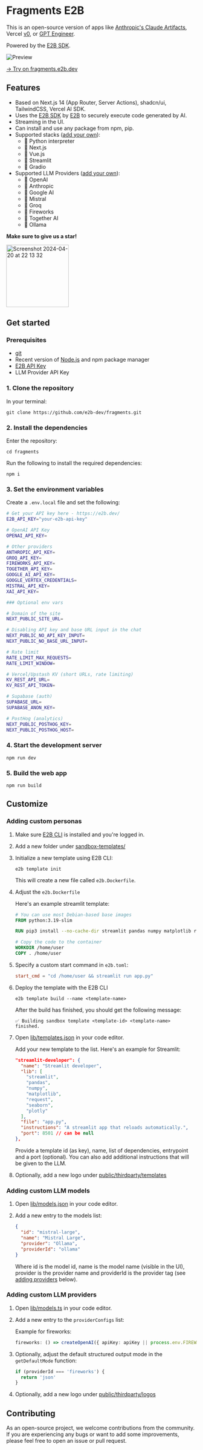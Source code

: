 # Fragments E2B

This is an open-source version of apps like [Anthropic's Claude Artifacts](https://www.anthropic.com/news/claude-3-5-sonnet), Vercel [v0](https://v0.dev), or [GPT Engineer](https://gptengineer.app).

Powered by the [E2B SDK](https://github.com/e2b-dev/code-interpreter).

![Preview](preview.png)

[→ Try on fragments.e2b.dev](https://fragments.e2b.dev)

## Features

- Based on Next.js 14 (App Router, Server Actions), shadcn/ui, TailwindCSS, Vercel AI SDK.
- Uses the [E2B SDK](https://github.com/e2b-dev/code-interpreter) by [E2B](https://e2b.dev) to securely execute code generated by AI.
- Streaming in the UI.
- Can install and use any package from npm, pip.
- Supported stacks ([add your own](#adding-custom-personas)):
  - 🔸 Python interpreter
  - 🔸 Next.js
  - 🔸 Vue.js
  - 🔸 Streamlit
  - 🔸 Gradio
- Supported LLM Providers ([add your own](#adding-custom-llm-models)):
  - 🔸 OpenAI
  - 🔸 Anthropic
  - 🔸 Google AI
  - 🔸 Mistral
  - 🔸 Groq
  - 🔸 Fireworks
  - 🔸 Together AI
  - 🔸 Ollama

**Make sure to give us a star!**

<img width="165" alt="Screenshot 2024-04-20 at 22 13 32" src="https://github.com/mishushakov/llm-scraper/assets/10400064/11e2a79f-a835-48c4-9f85-5c104ca7bb49">

## Get started

### Prerequisites

- [git](https://git-scm.com)
- Recent version of [Node.js](https://nodejs.org) and npm package manager
- [E2B API Key](https://e2b.dev)
- LLM Provider API Key

### 1. Clone the repository

In your terminal:

```
git clone https://github.com/e2b-dev/fragments.git
```

### 2. Install the dependencies

Enter the repository:

```
cd fragments
```

Run the following to install the required dependencies:

```
npm i
```

### 3. Set the environment variables

Create a `.env.local` file and set the following:

```sh
# Get your API key here - https://e2b.dev/
E2B_API_KEY="your-e2b-api-key"

# OpenAI API Key
OPENAI_API_KEY=

# Other providers
ANTHROPIC_API_KEY=
GROQ_API_KEY=
FIREWORKS_API_KEY=
TOGETHER_API_KEY=
GOOGLE_AI_API_KEY=
GOOGLE_VERTEX_CREDENTIALS=
MISTRAL_API_KEY=
XAI_API_KEY=

### Optional env vars

# Domain of the site
NEXT_PUBLIC_SITE_URL=

# Disabling API key and base URL input in the chat
NEXT_PUBLIC_NO_API_KEY_INPUT=
NEXT_PUBLIC_NO_BASE_URL_INPUT=

# Rate limit
RATE_LIMIT_MAX_REQUESTS=
RATE_LIMIT_WINDOW=

# Vercel/Upstash KV (short URLs, rate limiting)
KV_REST_API_URL=
KV_REST_API_TOKEN=

# Supabase (auth)
SUPABASE_URL=
SUPABASE_ANON_KEY=

# PostHog (analytics)
NEXT_PUBLIC_POSTHOG_KEY=
NEXT_PUBLIC_POSTHOG_HOST=
```

### 4. Start the development server

```
npm run dev
```

### 5. Build the web app

```
npm run build
```

## Customize

### Adding custom personas

1. Make sure [E2B CLI](https://e2b.dev/docs/cli/installation) is installed and you're logged in.

2. Add a new folder under [sandbox-templates/](sandbox-templates/)

3. Initialize a new template using E2B CLI:

    ```
    e2b template init
    ```

    This will create a new file called `e2b.Dockerfile`.

4. Adjust the `e2b.Dockerfile`

    Here's an example streamlit template:

    ```Dockerfile
    # You can use most Debian-based base images
    FROM python:3.19-slim

    RUN pip3 install --no-cache-dir streamlit pandas numpy matplotlib requests seaborn plotly

    # Copy the code to the container
    WORKDIR /home/user
    COPY . /home/user
    ```

5. Specify a custom start command in `e2b.toml`:

    ```toml
    start_cmd = "cd /home/user && streamlit run app.py"
    ```

6. Deploy the template with the E2B CLI

    ```
    e2b template build --name <template-name>
    ```

    After the build has finished, you should get the following message:

    ```
    ✅ Building sandbox template <template-id> <template-name> finished.
    ```

7. Open [lib/templates.json](lib/templates.json) in your code editor.

    Add your new template to the list. Here's an example for Streamlit:

    ```json
    "streamlit-developer": {
      "name": "Streamlit developer",
      "lib": [
        "streamlit",
        "pandas",
        "numpy",
        "matplotlib",
        "request",
        "seaborn",
        "plotly"
      ],
      "file": "app.py",
      "instructions": "A streamlit app that reloads automatically.",
      "port": 8501 // can be null
    },
    ```

    Provide a template id (as key), name, list of dependencies, entrypoint and a port (optional). You can also add additional instructions that will be given to the LLM.

4. Optionally, add a new logo under [public/thirdparty/templates](public/thirdparty/templates)

### Adding custom LLM models

1. Open [lib/models.json](lib/models.ts) in your code editor.

2. Add a new entry to the models list:

    ```json
    {
      "id": "mistral-large",
      "name": "Mistral Large",
      "provider": "Ollama",
      "providerId": "ollama"
    }
    ```

    Where id is the model id, name is the model name (visible in the UI), provider is the provider name and providerId is the provider tag (see [adding providers](#adding-custom-llm-providers) below).

### Adding custom LLM providers

1. Open [lib/models.ts](lib/models.ts) in your code editor.

2. Add a new entry to the `providerConfigs` list:

    Example for fireworks:

    ```ts
    fireworks: () => createOpenAI({ apiKey: apiKey || process.env.FIREWORKS_API_KEY, baseURL: baseURL || 'https://api.fireworks.ai/inference/v1' })(modelNameString),
    ```

3. Optionally, adjust the default structured output mode in the `getDefaultMode` function:

    ```ts
    if (providerId === 'fireworks') {
      return 'json'
    }
    ```

4. Optionally, add a new logo under [public/thirdparty/logos](public/thirdparty/logos)

## Contributing

As an open-source project, we welcome contributions from the community. If you are experiencing any bugs or want to add some improvements, please feel free to open an issue or pull request.
